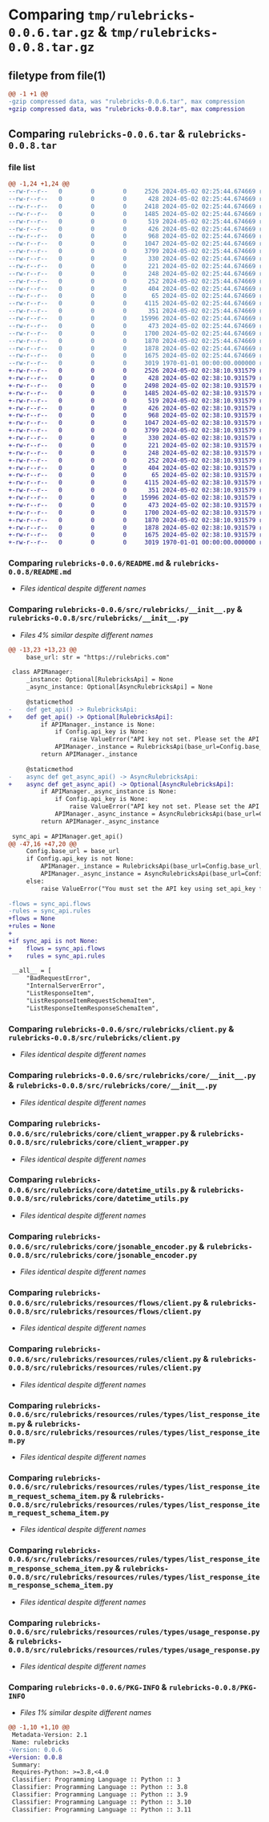 # Comparing `tmp/rulebricks-0.0.6.tar.gz` & `tmp/rulebricks-0.0.8.tar.gz`

## filetype from file(1)

```diff
@@ -1 +1 @@
-gzip compressed data, was "rulebricks-0.0.6.tar", max compression
+gzip compressed data, was "rulebricks-0.0.8.tar", max compression
```

## Comparing `rulebricks-0.0.6.tar` & `rulebricks-0.0.8.tar`

### file list

```diff
@@ -1,24 +1,24 @@
--rw-r--r--   0        0        0     2526 2024-05-02 02:25:44.674669 rulebricks-0.0.6/README.md
--rw-r--r--   0        0        0      428 2024-05-02 02:25:44.674669 rulebricks-0.0.6/pyproject.toml
--rw-r--r--   0        0        0     2418 2024-05-02 02:25:44.674669 rulebricks-0.0.6/src/rulebricks/__init__.py
--rw-r--r--   0        0        0     1485 2024-05-02 02:25:44.674669 rulebricks-0.0.6/src/rulebricks/client.py
--rw-r--r--   0        0        0      519 2024-05-02 02:25:44.674669 rulebricks-0.0.6/src/rulebricks/core/__init__.py
--rw-r--r--   0        0        0      426 2024-05-02 02:25:44.674669 rulebricks-0.0.6/src/rulebricks/core/api_error.py
--rw-r--r--   0        0        0      968 2024-05-02 02:25:44.674669 rulebricks-0.0.6/src/rulebricks/core/client_wrapper.py
--rw-r--r--   0        0        0     1047 2024-05-02 02:25:44.674669 rulebricks-0.0.6/src/rulebricks/core/datetime_utils.py
--rw-r--r--   0        0        0     3799 2024-05-02 02:25:44.674669 rulebricks-0.0.6/src/rulebricks/core/jsonable_encoder.py
--rw-r--r--   0        0        0      330 2024-05-02 02:25:44.674669 rulebricks-0.0.6/src/rulebricks/core/remove_none_from_dict.py
--rw-r--r--   0        0        0      221 2024-05-02 02:25:44.674669 rulebricks-0.0.6/src/rulebricks/errors/__init__.py
--rw-r--r--   0        0        0      248 2024-05-02 02:25:44.674669 rulebricks-0.0.6/src/rulebricks/errors/bad_request_error.py
--rw-r--r--   0        0        0      252 2024-05-02 02:25:44.674669 rulebricks-0.0.6/src/rulebricks/errors/internal_server_error.py
--rw-r--r--   0        0        0      404 2024-05-02 02:25:44.674669 rulebricks-0.0.6/src/rulebricks/resources/__init__.py
--rw-r--r--   0        0        0       65 2024-05-02 02:25:44.674669 rulebricks-0.0.6/src/rulebricks/resources/flows/__init__.py
--rw-r--r--   0        0        0     4115 2024-05-02 02:25:44.674669 rulebricks-0.0.6/src/rulebricks/resources/flows/client.py
--rw-r--r--   0        0        0      351 2024-05-02 02:25:44.674669 rulebricks-0.0.6/src/rulebricks/resources/rules/__init__.py
--rw-r--r--   0        0        0    15996 2024-05-02 02:25:44.674669 rulebricks-0.0.6/src/rulebricks/resources/rules/client.py
--rw-r--r--   0        0        0      473 2024-05-02 02:25:44.674669 rulebricks-0.0.6/src/rulebricks/resources/rules/types/__init__.py
--rw-r--r--   0        0        0     1700 2024-05-02 02:25:44.674669 rulebricks-0.0.6/src/rulebricks/resources/rules/types/list_response_item.py
--rw-r--r--   0        0        0     1870 2024-05-02 02:25:44.674669 rulebricks-0.0.6/src/rulebricks/resources/rules/types/list_response_item_request_schema_item.py
--rw-r--r--   0        0        0     1878 2024-05-02 02:25:44.674669 rulebricks-0.0.6/src/rulebricks/resources/rules/types/list_response_item_response_schema_item.py
--rw-r--r--   0        0        0     1675 2024-05-02 02:25:44.674669 rulebricks-0.0.6/src/rulebricks/resources/rules/types/usage_response.py
--rw-r--r--   0        0        0     3019 1970-01-01 00:00:00.000000 rulebricks-0.0.6/PKG-INFO
+-rw-r--r--   0        0        0     2526 2024-05-02 02:38:10.931579 rulebricks-0.0.8/README.md
+-rw-r--r--   0        0        0      428 2024-05-02 02:38:10.931579 rulebricks-0.0.8/pyproject.toml
+-rw-r--r--   0        0        0     2498 2024-05-02 02:38:10.931579 rulebricks-0.0.8/src/rulebricks/__init__.py
+-rw-r--r--   0        0        0     1485 2024-05-02 02:38:10.931579 rulebricks-0.0.8/src/rulebricks/client.py
+-rw-r--r--   0        0        0      519 2024-05-02 02:38:10.931579 rulebricks-0.0.8/src/rulebricks/core/__init__.py
+-rw-r--r--   0        0        0      426 2024-05-02 02:38:10.931579 rulebricks-0.0.8/src/rulebricks/core/api_error.py
+-rw-r--r--   0        0        0      968 2024-05-02 02:38:10.931579 rulebricks-0.0.8/src/rulebricks/core/client_wrapper.py
+-rw-r--r--   0        0        0     1047 2024-05-02 02:38:10.931579 rulebricks-0.0.8/src/rulebricks/core/datetime_utils.py
+-rw-r--r--   0        0        0     3799 2024-05-02 02:38:10.931579 rulebricks-0.0.8/src/rulebricks/core/jsonable_encoder.py
+-rw-r--r--   0        0        0      330 2024-05-02 02:38:10.931579 rulebricks-0.0.8/src/rulebricks/core/remove_none_from_dict.py
+-rw-r--r--   0        0        0      221 2024-05-02 02:38:10.931579 rulebricks-0.0.8/src/rulebricks/errors/__init__.py
+-rw-r--r--   0        0        0      248 2024-05-02 02:38:10.931579 rulebricks-0.0.8/src/rulebricks/errors/bad_request_error.py
+-rw-r--r--   0        0        0      252 2024-05-02 02:38:10.931579 rulebricks-0.0.8/src/rulebricks/errors/internal_server_error.py
+-rw-r--r--   0        0        0      404 2024-05-02 02:38:10.931579 rulebricks-0.0.8/src/rulebricks/resources/__init__.py
+-rw-r--r--   0        0        0       65 2024-05-02 02:38:10.931579 rulebricks-0.0.8/src/rulebricks/resources/flows/__init__.py
+-rw-r--r--   0        0        0     4115 2024-05-02 02:38:10.931579 rulebricks-0.0.8/src/rulebricks/resources/flows/client.py
+-rw-r--r--   0        0        0      351 2024-05-02 02:38:10.931579 rulebricks-0.0.8/src/rulebricks/resources/rules/__init__.py
+-rw-r--r--   0        0        0    15996 2024-05-02 02:38:10.931579 rulebricks-0.0.8/src/rulebricks/resources/rules/client.py
+-rw-r--r--   0        0        0      473 2024-05-02 02:38:10.931579 rulebricks-0.0.8/src/rulebricks/resources/rules/types/__init__.py
+-rw-r--r--   0        0        0     1700 2024-05-02 02:38:10.931579 rulebricks-0.0.8/src/rulebricks/resources/rules/types/list_response_item.py
+-rw-r--r--   0        0        0     1870 2024-05-02 02:38:10.931579 rulebricks-0.0.8/src/rulebricks/resources/rules/types/list_response_item_request_schema_item.py
+-rw-r--r--   0        0        0     1878 2024-05-02 02:38:10.931579 rulebricks-0.0.8/src/rulebricks/resources/rules/types/list_response_item_response_schema_item.py
+-rw-r--r--   0        0        0     1675 2024-05-02 02:38:10.931579 rulebricks-0.0.8/src/rulebricks/resources/rules/types/usage_response.py
+-rw-r--r--   0        0        0     3019 1970-01-01 00:00:00.000000 rulebricks-0.0.8/PKG-INFO
```

### Comparing `rulebricks-0.0.6/README.md` & `rulebricks-0.0.8/README.md`

 * *Files identical despite different names*

### Comparing `rulebricks-0.0.6/src/rulebricks/__init__.py` & `rulebricks-0.0.8/src/rulebricks/__init__.py`

 * *Files 4% similar despite different names*

```diff
@@ -13,23 +13,23 @@
     base_url: str = "https://rulebricks.com"
 
 class APIManager:
     _instance: Optional[RulebricksApi] = None
     _async_instance: Optional[AsyncRulebricksApi] = None
 
     @staticmethod
-    def get_api() -> RulebricksApi:
+    def get_api() -> Optional[RulebricksApi]:
         if APIManager._instance is None:
             if Config.api_key is None:
                 raise ValueError("API key not set. Please set the API key first.")
             APIManager._instance = RulebricksApi(base_url=Config.base_url, api_key=Config.api_key)
         return APIManager._instance
 
     @staticmethod
-    async def get_async_api() -> AsyncRulebricksApi:
+    async def get_async_api() -> Optional[AsyncRulebricksApi]:
         if APIManager._async_instance is None:
             if Config.api_key is None:
                 raise ValueError("API key not set. Please set the API key first.")
             APIManager._async_instance = AsyncRulebricksApi(base_url=Config.base_url, api_key=Config.api_key)
         return APIManager._async_instance
 
 sync_api = APIManager.get_api()
@@ -47,16 +47,20 @@
     Config.base_url = base_url
     if Config.api_key is not None:
         APIManager._instance = RulebricksApi(base_url=Config.base_url, api_key=Config.api_key)
         APIManager._async_instance = AsyncRulebricksApi(base_url=Config.base_url, api_key=Config.api_key)
     else:
         raise ValueError("You must set the API key using set_api_key first.")
 
-flows = sync_api.flows
-rules = sync_api.rules
+flows = None
+rules = None
+
+if sync_api is not None:
+    flows = sync_api.flows
+    rules = sync_api.rules
 
 __all__ = [
     "BadRequestError",
     "InternalServerError",
     "ListResponseItem",
     "ListResponseItemRequestSchemaItem",
     "ListResponseItemResponseSchemaItem",
```

### Comparing `rulebricks-0.0.6/src/rulebricks/client.py` & `rulebricks-0.0.8/src/rulebricks/client.py`

 * *Files identical despite different names*

### Comparing `rulebricks-0.0.6/src/rulebricks/core/__init__.py` & `rulebricks-0.0.8/src/rulebricks/core/__init__.py`

 * *Files identical despite different names*

### Comparing `rulebricks-0.0.6/src/rulebricks/core/client_wrapper.py` & `rulebricks-0.0.8/src/rulebricks/core/client_wrapper.py`

 * *Files identical despite different names*

### Comparing `rulebricks-0.0.6/src/rulebricks/core/datetime_utils.py` & `rulebricks-0.0.8/src/rulebricks/core/datetime_utils.py`

 * *Files identical despite different names*

### Comparing `rulebricks-0.0.6/src/rulebricks/core/jsonable_encoder.py` & `rulebricks-0.0.8/src/rulebricks/core/jsonable_encoder.py`

 * *Files identical despite different names*

### Comparing `rulebricks-0.0.6/src/rulebricks/resources/flows/client.py` & `rulebricks-0.0.8/src/rulebricks/resources/flows/client.py`

 * *Files identical despite different names*

### Comparing `rulebricks-0.0.6/src/rulebricks/resources/rules/client.py` & `rulebricks-0.0.8/src/rulebricks/resources/rules/client.py`

 * *Files identical despite different names*

### Comparing `rulebricks-0.0.6/src/rulebricks/resources/rules/types/list_response_item.py` & `rulebricks-0.0.8/src/rulebricks/resources/rules/types/list_response_item.py`

 * *Files identical despite different names*

### Comparing `rulebricks-0.0.6/src/rulebricks/resources/rules/types/list_response_item_request_schema_item.py` & `rulebricks-0.0.8/src/rulebricks/resources/rules/types/list_response_item_request_schema_item.py`

 * *Files identical despite different names*

### Comparing `rulebricks-0.0.6/src/rulebricks/resources/rules/types/list_response_item_response_schema_item.py` & `rulebricks-0.0.8/src/rulebricks/resources/rules/types/list_response_item_response_schema_item.py`

 * *Files identical despite different names*

### Comparing `rulebricks-0.0.6/src/rulebricks/resources/rules/types/usage_response.py` & `rulebricks-0.0.8/src/rulebricks/resources/rules/types/usage_response.py`

 * *Files identical despite different names*

### Comparing `rulebricks-0.0.6/PKG-INFO` & `rulebricks-0.0.8/PKG-INFO`

 * *Files 1% similar despite different names*

```diff
@@ -1,10 +1,10 @@
 Metadata-Version: 2.1
 Name: rulebricks
-Version: 0.0.6
+Version: 0.0.8
 Summary: 
 Requires-Python: >=3.8,<4.0
 Classifier: Programming Language :: Python :: 3
 Classifier: Programming Language :: Python :: 3.8
 Classifier: Programming Language :: Python :: 3.9
 Classifier: Programming Language :: Python :: 3.10
 Classifier: Programming Language :: Python :: 3.11
```

